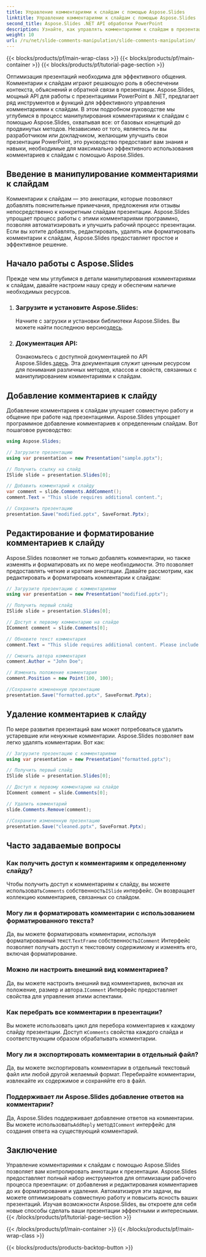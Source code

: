 ```yaml
---
title: Управление комментариями к слайдам с помощью Aspose.Slides
linktitle: Управление комментариями к слайдам с помощью Aspose.Slides
second_title: Aspose.Slides .NET API обработки PowerPoint
description: Узнайте, как управлять комментариями к слайдам в презентациях PowerPoint с помощью API Aspose.Slides для .NET. Изучите пошаговые руководства и примеры исходного кода для добавления, редактирования и форматирования комментариев к слайдам.
weight: 10
url: /ru/net/slide-comments-manipulation/slide-comments-manipulation/
---
```


{{< blocks/products/pf/main-wrap-class >}}
{{< blocks/products/pf/main-container >}}
{{< blocks/products/pf/tutorial-page-section >}}


Оптимизация презентаций необходима для эффективного общения. Комментарии к слайдам играют решающую роль в обеспечении контекста, объяснений и обратной связи в презентации. Aspose.Slides, мощный API для работы с презентациями PowerPoint в .NET, предлагает ряд инструментов и функций для эффективного управления комментариями к слайдам. В этом подробном руководстве мы углубимся в процесс манипулирования комментариями к слайдам с помощью Aspose.Slides, охватывая все: от базовых концепций до продвинутых методов. Независимо от того, являетесь ли вы разработчиком или докладчиком, желающим улучшить свои презентации PowerPoint, это руководство предоставит вам знания и навыки, необходимые для максимально эффективного использования комментариев к слайдам с помощью Aspose.Slides.

## Введение в манипулирование комментариями к слайдам

Комментарии к слайдам — это аннотации, которые позволяют добавлять пояснительные примечания, предложения или отзывы непосредственно к конкретным слайдам презентации. Aspose.Slides упрощает процесс работы с этими комментариями программно, позволяя автоматизировать и улучшить рабочий процесс презентации. Если вы хотите добавлять, редактировать, удалять или форматировать комментарии к слайдам, Aspose.Slides предоставляет простое и эффективное решение.

## Начало работы с Aspose.Slides

Прежде чем мы углубимся в детали манипулирования комментариями к слайдам, давайте настроим нашу среду и обеспечим наличие необходимых ресурсов.

1. ### Загрузите и установите Aspose.Slides: 
	 Начните с загрузки и установки библиотеки Aspose.Slides. Вы можете найти последнюю версию[здесь](https://releases.aspose.com/slides/net/).

2. ### Документация API: 
	 Ознакомьтесь с доступной документацией по API Aspose.Slides.[здесь](https://reference.aspose.com/slides/net/). Эта документация служит ценным ресурсом для понимания различных методов, классов и свойств, связанных с манипулированием комментариями к слайдам.

## Добавление комментариев к слайду

Добавление комментариев к слайдам улучшает совместную работу и общение при работе над презентациями. Aspose.Slides упрощает программное добавление комментариев к определенным слайдам. Вот пошаговое руководство:

```csharp
using Aspose.Slides;

// Загрузите презентацию
using var presentation = new Presentation("sample.pptx");

// Получить ссылку на слайд
ISlide slide = presentation.Slides[0];

// Добавить комментарий к слайду
var comment = slide.Comments.AddComment();
comment.Text = "This slide requires additional content.";

// Сохранить презентацию
presentation.Save("modified.pptx", SaveFormat.Pptx);
```

## Редактирование и форматирование комментариев к слайду

Aspose.Slides позволяет не только добавлять комментарии, но также изменять и форматировать их по мере необходимости. Это позволяет предоставлять четкие и краткие аннотации. Давайте рассмотрим, как редактировать и форматировать комментарии к слайдам:

```csharp
// Загрузите презентацию с комментариями
using var presentation = new Presentation("modified.pptx");

// Получить первый слайд
ISlide slide = presentation.Slides[0];

// Доступ к первому комментарию на слайде
IComment comment = slide.Comments[0];

// Обновите текст комментария
comment.Text = "This slide requires additional content. Please include relevant statistics.";

// Сменить автора комментария
comment.Author = "John Doe";

// Изменить положение комментария
comment.Position = new Point(100, 100);

//Сохраните измененную презентацию
presentation.Save("formatted.pptx", SaveFormat.Pptx);
```

## Удаление комментариев к слайду

По мере развития презентаций вам может потребоваться удалить устаревшие или ненужные комментарии. Aspose.Slides позволяет вам легко удалять комментарии. Вот как:

```csharp
// Загрузите презентацию с комментариями
using var presentation = new Presentation("formatted.pptx");

// Получить первый слайд
ISlide slide = presentation.Slides[0];

// Доступ к первому комментарию на слайде
IComment comment = slide.Comments[0];

// Удалить комментарий
slide.Comments.Remove(comment);

//Сохраните измененную презентацию
presentation.Save("cleaned.pptx", SaveFormat.Pptx);
```

## Часто задаваемые вопросы

### Как получить доступ к комментариям к определенному слайду?

Чтобы получить доступ к комментариям к слайду, вы можете использовать`Comments` собственность`ISlide` интерфейс. Он возвращает коллекцию комментариев, связанных со слайдом.

### Могу ли я форматировать комментарии с использованием форматированного текста?

 Да, вы можете форматировать комментарии, используя форматированный текст.`TextFrame` собственность`IComment` Интерфейс позволяет получать доступ к текстовому содержимому и изменять его, включая форматирование.

### Можно ли настроить внешний вид комментариев?

 Да, вы можете настроить внешний вид комментариев, включая их положение, размер и автора.`IComment` Интерфейс предоставляет свойства для управления этими аспектами.

### Как перебрать все комментарии в презентации?

 Вы можете использовать цикл для перебора комментариев к каждому слайду презентации. Доступ к`Comments` свойства каждого слайда и соответствующим образом обрабатывать комментарии.

### Могу ли я экспортировать комментарии в отдельный файл?

Да, вы можете экспортировать комментарии в отдельный текстовый файл или любой другой желаемый формат. Перебирайте комментарии, извлекайте их содержимое и сохраняйте его в файл.

### Поддерживает ли Aspose.Slides добавление ответов на комментарии?

 Да, Aspose.Slides поддерживает добавление ответов на комментарии. Вы можете использовать`AddReply` метод`IComment` интерфейс для создания ответа на существующий комментарий.

## Заключение

Управление комментариями к слайдам с помощью Aspose.Slides позволяет вам контролировать аннотации к презентации. Aspose.Slides предоставляет полный набор инструментов для оптимизации рабочего процесса презентации: от добавления и редактирования комментариев до их форматирования и удаления. Автоматизируя эти задачи, вы можете оптимизировать совместную работу и повысить ясность ваших презентаций. Изучая возможности Aspose.Slides, вы откроете для себя новые способы сделать ваши презентации эффектными и интересными.
{{< /blocks/products/pf/tutorial-page-section >}}

{{< /blocks/products/pf/main-container >}}
{{< /blocks/products/pf/main-wrap-class >}}

{{< blocks/products/products-backtop-button >}}
